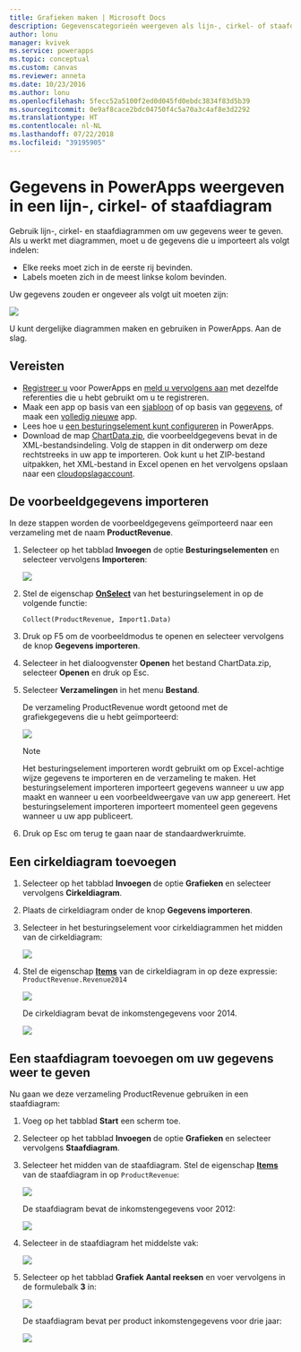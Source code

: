 ```yaml
---
title: Grafieken maken | Microsoft Docs
description: Gegevenscategorieën weergeven als lijn-, cirkel- of staafdiagram weergeven
author: lonu
manager: kvivek
ms.service: powerapps
ms.topic: conceptual
ms.custom: canvas
ms.reviewer: anneta
ms.date: 10/23/2016
ms.author: lonu
ms.openlocfilehash: 5fecc52a5100f2ed0d045fd0ebdc3834f83d5b39
ms.sourcegitcommit: 0e9af8cace2bdc04750f4c5a70a3c4af8e3d2292
ms.translationtype: HT
ms.contentlocale: nl-NL
ms.lasthandoff: 07/22/2018
ms.locfileid: "39195905"
---
```

# <a name="show-data-in-a-line-pie-or-bar-chart-in-powerapps"></a>Gegevens in PowerApps weergeven in een lijn-, cirkel- of staafdiagram
Gebruik lijn-, cirkel- en staafdiagrammen om uw gegevens weer te geven. Als u werkt met diagrammen, moet u de gegevens die u importeert als volgt indelen:

* Elke reeks moet zich in de eerste rij bevinden.
* Labels moeten zich in de meest linkse kolom bevinden.

Uw gegevens zouden er ongeveer als volgt uit moeten zijn:

![][9]

U kunt dergelijke diagrammen maken en gebruiken in PowerApps. Aan de slag.

## <a name="prerequisites"></a>Vereisten
* [Registreer u](../signup-for-powerapps.md) voor PowerApps en [meld u vervolgens aan](https://web.powerapps.com?utm_source=padocs&utm_medium=linkinadoc&utm_campaign=referralsfromdoc) met dezelfde referenties die u hebt gebruikt om u te registreren.
* Maak een app op basis van een [sjabloon](get-started-test-drive.md) of op basis van [gegevens](get-started-create-from-data.md), of maak een [volledig nieuwe](get-started-create-from-blank.md) app.
* Lees hoe u [een besturingselement kunt configureren](add-configure-controls.md) in PowerApps.
* Download de map [ChartData.zip](http://pwrappssamples.blob.core.windows.net/samples/ChartData.zip), die voorbeeldgegevens bevat in de XML-bestandsindeling. Volg de stappen in dit onderwerp om deze rechtstreeks in uw app te importeren. Ook kunt u het ZIP-bestand uitpakken, het XML-bestand in Excel openen en het vervolgens opslaan naar een [cloudopslagaccount](connections/cloud-storage-blob-connections.md).

## <a name="import-the-sample-data"></a>De voorbeeldgegevens importeren
In deze stappen worden de voorbeeldgegevens geïmporteerd naar een verzameling met de naam **ProductRevenue**.

1. Selecteer op het tabblad **Invoegen** de optie **Besturingselementen** en selecteer vervolgens **Importeren**:  

    ![][11]  

2. Stel de eigenschap **[OnSelect](controls/properties-core.md)** van het besturingselement in op de volgende functie:  

   ```Collect(ProductRevenue, Import1.Data)```

3. Druk op F5 om de voorbeeldmodus te openen en selecteer vervolgens de knop **Gegevens importeren**.

4. Selecteer in het dialoogvenster **Openen** het bestand ChartData.zip, selecteer **Openen** en druk op Esc.

5. Selecteer **Verzamelingen** in het menu **Bestand**.

    De verzameling ProductRevenue wordt getoond met de grafiekgegevens die u hebt geïmporteerd:

    ![][1]  

   > [!NOTE]
   > Het besturingselement importeren wordt gebruikt om op Excel-achtige wijze gegevens te importeren en de verzameling te maken. Het besturingselement importeren importeert gegevens wanneer u uw app maakt en wanneer u een voorbeeldweergave van uw app genereert. Het besturingselement importeren importeert momenteel geen gegevens wanneer u uw app publiceert.
   >

6. Druk op Esc om terug te gaan naar de standaardwerkruimte.

## <a name="add-a-pie-chart"></a>Een cirkeldiagram toevoegen
1. Selecteer op het tabblad **Invoegen** de optie **Grafieken** en selecteer vervolgens **Cirkeldiagram**.

2. Plaats de cirkeldiagram onder de knop **Gegevens importeren**.

3. Selecteer in het besturingselement voor cirkeldiagrammen het midden van de cirkeldiagram:   

    ![][10]

4. Stel de eigenschap **[Items](controls/properties-core.md)** van de cirkeldiagram in op deze expressie: `ProductRevenue.Revenue2014`

    ![][2]  

    De cirkeldiagram bevat de inkomstengegevens voor 2014.

    ![][3]  

## <a name="add-a-bar-chart-to-display-your-data"></a>Een staafdiagram toevoegen om uw gegevens weer te geven
Nu gaan we deze verzameling ProductRevenue gebruiken in een staafdiagram:

1. Voeg op het tabblad **Start** een scherm toe.

2. Selecteer op het tabblad **Invoegen** de optie **Grafieken** en selecteer vervolgens **Staafdiagram**.

3. Selecteer het midden van de staafdiagram. Stel de eigenschap **[Items](controls/properties-core.md)** van de staafdiagram in op ```ProductRevenue```:

    ![][12]  

    De staafdiagram bevat de inkomstengegevens voor 2012:

    ![][4]  

4. Selecteer in de staafdiagram het middelste vak:

    ![][5]

5. Selecteer op het tabblad **Grafiek** **Aantal reeksen** en voer vervolgens in de formulebalk **3** in:

    ![][6]  

    De staafdiagram bevat per product inkomstengegevens voor drie jaar:

    ![][7]  

[1]: ./media/use-line-pie-bar-chart/productrevenuecollection.png
[2]: ./media/use-line-pie-bar-chart/itemsexpression.png
[3]: ./media/use-line-pie-bar-chart/piechart.png
[4]: ./media/use-line-pie-bar-chart/columnchart.png
[5]: ./media/use-line-pie-bar-chart/columnchartseries.png
[6]: ./media/use-line-pie-bar-chart/columnchartseriesfunction.png
[7]: ./media/use-line-pie-bar-chart/columnchartthreeyears.png
[8]: ./media/use-line-pie-bar-chart/preview.png
[9]: ./media/use-line-pie-bar-chart/tableformat.png
[10]: ./media/use-line-pie-bar-chart/middlepiechart.png
[11]: ./media/use-line-pie-bar-chart/import.png
[12]: ./media/use-line-pie-bar-chart/itemscolumnchart.png
